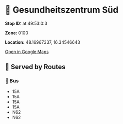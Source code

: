 # 🚉 Gesundheitszentrum Süd


**Stop ID:** at:49:53:0:3

**Zone:** 0100

**Location:** 48.16967337, 16.34546643

[Open in Google Maps](https://www.google.com/maps?q=48.16967337,16.34546643)

## 🚆 Served by Routes

### 🚌 Bus
- 15A
- 15A
- 15A
- 15A
- N62
- N62